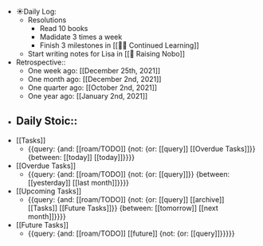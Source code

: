 - ☀️Daily Log:
    - Resolutions
        - Read 10 books
        - Madidate 3 times a week
        - Finish 3 milestones in [[👨‍💻 Continued Learning]]
    - Start writing notes for Lisa in [[🦴 Raising Nobo]]
- Retrospective::
    - One week ago: [[December 25th, 2021]]
    - One month ago: [[December 2nd, 2021]]
    - One quarter ago: [[October 2nd, 2021]]
    - One year ago: [[January 2nd, 2021]]
- Daily Stoic::
    - 
- [[Tasks]]
    - {{query: {and: [[roam/TODO]] {not: {or: [[query]] [[Overdue Tasks]]}} {between: [[today]] [[today]]}}}}
- [[Overdue Tasks]]
    - {{query: {and: [[roam/TODO]] {not: {or: [[query]]}} {between: [[yesterday]] [[last month]]}}}}
- [[Upcoming Tasks]]
    - {{query: {and: [[roam/TODO]] {not: {or: [[query]] [[archive]] [[Tasks]] [[Future Tasks]]}} {between: [[tomorrow]] [[next month]]}}}}
- [[Future Tasks]]
    - {{query: {and: [[roam/TODO]] [[future]] {not: {or: [[query]]}}}}}
